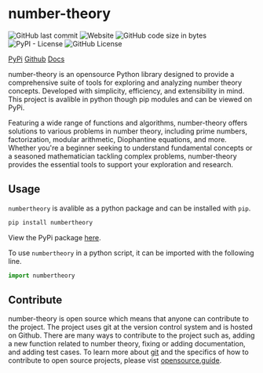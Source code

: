 # number-theory
![GitHub last commit](https://img.shields.io/github/last-commit/0xKilty/number-theory) 
![Website](https://img.shields.io/website?url=https%3A%2F%2F0xkilty.github.io%2Fnumber-theory%2F)
![GitHub code size in bytes](https://img.shields.io/github/languages/code-size/0xKilty/number-theory)
![PyPI - License](https://img.shields.io/pypi/l/numbertheory)
![GitHub License](https://img.shields.io/github/license/0xKilty/number-theory)

[PyPi](https://pypi.org/project/numbertheory/)
[Github](https://github.com/0xKilty/number-theory)
[Docs](https://0xkilty.github.io/number-theory/)

number-theory is an opensource Python library designed to provide a comprehensive suite of tools for exploring and analyzing number theory concepts. Developed with simplicity, efficiency, and extensibility in mind. This project is avalible in python though pip modules and can be viewed on PyPi.

Featuring a wide range of functions and algorithms, number-theory offers solutions to various problems in number theory, including prime numbers, factorization, modular arithmetic, Diophantine equations, and more. Whether you're a beginner seeking to understand fundamental concepts or a seasoned mathematician tackling complex problems, number-theory provides the essential tools to support your exploration and research. 
## Usage
`numbertheory` is avalible as a python package and can be installed with `pip`. 
```bash
pip install numbertheory
```
View the PyPi package [here](https://pypi.org/project/numbertheory/).

To use `numbertheory` in a python script, it can be imported with the following line.
```python
import numbertheory
```

## Contribute
number-theory is open source which means that anyone can contribute to the project. The project uses git at the version control system and is hosted on Github. There are many ways to contribute to the project such as, adding a new function related to number theory, fixing or adding documentation, and adding test cases. To learn more about [git](https://en.wikipedia.org/wiki/Git) and the specifics of how to contribute to open source projects, please vist [opensource.guide](https://opensource.guide/how-to-contribute/). 
